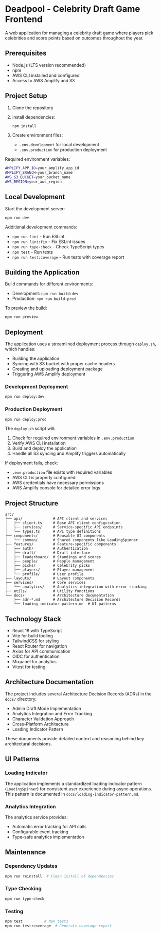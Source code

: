# Deadpool - Celebrity Draft Game Frontend

A web application for managing a celebrity draft game where players pick celebrities and score points based on outcomes throughout the year.

## Prerequisites

- Node.js (LTS version recommended)
- npm
- AWS CLI installed and configured
- Access to AWS Amplify and S3

## Project Setup

1. Clone the repository
2. Install dependencies:

    ```bash
    npm install
    ```

3. Create environment files:
   - `.env.development` for local development
   - `.env.production` for production deployment

Required environment variables:

```bash
AMPLIFY_APP_ID=your_amplify_app_id
AMPLIFY_BRANCH=your_branch_name
AWS_S3_BUCKET=your_bucket_name
AWS_REGION=your_aws_region
```

## Local Development

Start the development server:

```bash
npm run dev
```

Additional development commands:

- `npm run lint` - Run ESLint
- `npm run lint:fix` - Fix ESLint issues
- `npm run type-check` - Check TypeScript types
- `npm test` - Run tests
- `npm run test:coverage` - Run tests with coverage report

## Building the Application

Build commands for different environments:

- Development: `npm run build:dev`
- Production: `npm run build:prod`

To preview the build:

```bash
npm run preview
```

## Deployment

The application uses a streamlined deployment process through `deploy.sh`, which handles:

- Building the application
- Syncing with S3 bucket with proper cache headers
- Creating and uploading deployment package
- Triggering AWS Amplify deployment

### Development Deployment

```bash
npm run deploy:dev
```

### Production Deployment

```bash
npm run deploy:prod
```

The `deploy.sh` script will:

1. Check for required environment variables in `.env.production`
2. Verify AWS CLI installation
3. Build and deploy the application
4. Handle all S3 syncing and Amplify triggers automatically

If deployment fails, check:

- `.env.production` file exists with required variables
- AWS CLI is properly configured
- AWS credentials have necessary permissions
- AWS Amplify console for detailed error logs

## Project Structure

```text
src/
├── api/              # API client and services
│   ├── client.ts     # Base API client configuration
│   ├── services/     # Service-specific API endpoints
│   └── types.ts      # API type definitions
├── components/       # Reusable UI components
│   └── common/       # Shared components like LoadingSpinner
├── features/         # Feature-specific components
│   ├── auth/         # Authentication
│   ├── draft/        # Draft interface
│   ├── leaderboard/  # Standings and scores
│   ├── people/       # People management
│   ├── picks/        # Celebrity picks
│   ├── players/      # Player management
│   └── profile/      # User profile
├── layouts/          # Layout components
├── services/         # Core services
│   └── analytics/    # Analytics integration with error tracking
├── utils/            # Utility functions
└── docs/             # Architecture documentation
    ├── adr-*.md      # Architecture Decision Records
    └── loading-indicator-pattern.md  # UI patterns
```

## Technology Stack

- React 18 with TypeScript
- Vite for build tooling
- TailwindCSS for styling
- React Router for navigation
- Axios for API communication
- OIDC for authentication
- Mixpanel for analytics
- Vitest for testing

## Architecture Documentation

The project includes several Architecture Decision Records (ADRs) in the `docs/` directory:

- Admin Draft Mode Implementation
- Analytics Integration and Error Tracking
- Character Validation Approach
- Cross-Platform Architecture
- Loading Indicator Pattern

These documents provide detailed context and reasoning behind key architectural decisions.

## UI Patterns

### Loading Indicator

The application implements a standardized loading indicator pattern (`LoadingSpinner`) for consistent user experience during async operations. This pattern is documented in `docs/loading-indicator-pattern.md`.

### Analytics Integration

The analytics service provides:
- Automatic error tracking for API calls
- Configurable event tracking
- Type-safe analytics implementation

## Maintenance

### Dependency Updates

```bash
npm run reinstall  # Clean install of dependencies
```

### Type Checking

```bash
npm run type-check
```

### Testing

```bash
npm test          # Run tests
npm run test:coverage  # Generate coverage report
